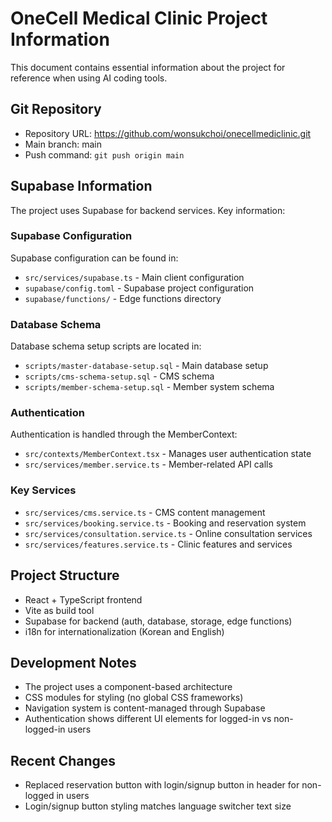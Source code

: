 # OneCell Medical Clinic Project Information

This document contains essential information about the project for reference when using AI coding tools.

## Git Repository

- Repository URL: https://github.com/wonsukchoi/onecellmediclinic.git
- Main branch: main
- Push command: `git push origin main`

## Supabase Information

The project uses Supabase for backend services. Key information:

### Supabase Configuration

Supabase configuration can be found in:
- `src/services/supabase.ts` - Main client configuration
- `supabase/config.toml` - Supabase project configuration
- `supabase/functions/` - Edge functions directory

### Database Schema

Database schema setup scripts are located in:
- `scripts/master-database-setup.sql` - Main database setup
- `scripts/cms-schema-setup.sql` - CMS schema
- `scripts/member-schema-setup.sql` - Member system schema

### Authentication

Authentication is handled through the MemberContext:
- `src/contexts/MemberContext.tsx` - Manages user authentication state
- `src/services/member.service.ts` - Member-related API calls

### Key Services

- `src/services/cms.service.ts` - CMS content management
- `src/services/booking.service.ts` - Booking and reservation system
- `src/services/consultation.service.ts` - Online consultation services
- `src/services/features.service.ts` - Clinic features and services

## Project Structure

- React + TypeScript frontend
- Vite as build tool
- Supabase for backend (auth, database, storage, edge functions)
- i18n for internationalization (Korean and English)

## Development Notes

- The project uses a component-based architecture
- CSS modules for styling (no global CSS frameworks)
- Navigation system is content-managed through Supabase
- Authentication shows different UI elements for logged-in vs non-logged-in users

## Recent Changes

- Replaced reservation button with login/signup button in header for non-logged in users
- Login/signup button styling matches language switcher text size
